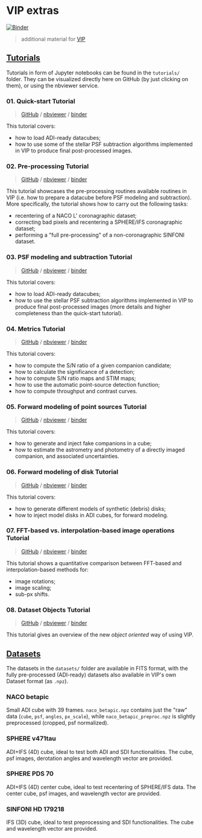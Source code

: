 # VIP extras

[![Binder](https://mybinder.org/badge_logo.svg)](https://mybinder.org/v2/gh/vortex-exoplanet/VIP_extras/master?filepath=binder%2Fwelcome.ipynb)


> additional material for [VIP](https://github.com/vortex-exoplanet/VIP)


## [Tutorials](./tutorials)

Tutorials in form of Jupyter notebooks can be found in the `tutorials/` folder. They can be visualized directly here on GitHub (by just clicking on them), or using the nbviewer service.

### 01. Quick-start Tutorial

> [GitHub](./tutorials/01_quickstart.ipynb) / [nbviewer](http://nbviewer.jupyter.org/github/vortex-exoplanet/VIP_extras/blob/master/tutorials/01_quickstart.ipynb) / [binder](https://mybinder.org/v2/gh/vortex-exoplanet/VIP_extras/master?filepath=tutorials%2F01_quickstart.ipynb)

This tutorial covers:

- how to load ADI-ready datacubes; 
- how to use some of the stellar PSF subtraction algorithms implemented in VIP to produce final post-processed images.


### 02. Pre-processing Tutorial

> [GitHub](./tutorials/02_preproc.ipynb) / [nbviewer](http://nbviewer.jupyter.org/github/vortex-exoplanet/VIP_extras/blob/master/tutorials/02_preproc.ipynb) / [binder](https://mybinder.org/v2/gh/vortex-exoplanet/VIP_extras/master?filepath=tutorials%2F02_preproc.ipynb)

This tutorial showcases the pre-processing routines available routines in VIP (i.e. how to prepare a datacube before PSF modeling and subtraction). More specifically, the tutorial shows how to carry out the following tasks:

- recentering of a NACO L' coronagraphic dataset;
- correcting bad pixels and recentering a SPHERE/IFS coronagraphic dataset; 
- performing a "full pre-processing" of a non-coronagraphic SINFONI dataset.


### 03. PSF modeling and subtraction Tutorial

> [GitHub](./tutorials/03_hcidataset.ipynb) / [nbviewer](http://nbviewer.jupyter.org/github/vortex-exoplanet/VIP_extras/blob/master/tutorials/03_psfsub.ipynb) / [binder](https://mybinder.org/v2/gh/vortex-exoplanet/VIP_extras/master?filepath=tutorials%2F03_psfsub.ipynb)

This tutorial covers:

- how to load ADI-ready datacubes; 
- how to use the stellar PSF subtraction algorithms implemented in VIP to produce final post-processed images (more details and higher completeness than the quick-start tutorial).


### 04. Metrics Tutorial

> [GitHub](./tutorials/04_metrics.ipynb) / [nbviewer](http://nbviewer.jupyter.org/github/vortex-exoplanet/VIP_extras/blob/master/tutorials/04_metrics.ipynb) / [binder](https://mybinder.org/v2/gh/vortex-exoplanet/VIP_extras/master?filepath=tutorials%2F04_metrics.ipynb)

This tutorial covers:

- how to compute the S/N ratio of a given companion candidate;
- how to calculate the significance of a detection;
- how to compute S/N ratio maps and STIM maps; 
- how to use the automatic point-source detection function;
- how to compute throughput and contrast curves.


### 05. Forward modeling of point sources Tutorial

> [GitHub](./tutorials/05_fm_planets.ipynb) / [nbviewer](http://nbviewer.jupyter.org/github/vortex-exoplanet/VIP_extras/blob/master/tutorials/05_fm_planets.ipynb) / [binder](https://mybinder.org/v2/gh/vortex-exoplanet/VIP_extras/master?filepath=tutorials%2F05_fm_planets.ipynb)

This tutorial covers:

- how to generate and inject fake companions in a cube;
- how to estimate the astrometry and photometry of a directly imaged companion, and associated uncertainties.


### 06. Forward modeling of disk Tutorial

> [GitHub](./tutorials/06_fm_disk.ipynb) / [nbviewer](http://nbviewer.jupyter.org/github/vortex-exoplanet/VIP_extras/blob/master/tutorials/06_fm_disk.ipynb) / [binder](https://mybinder.org/v2/gh/vortex-exoplanet/VIP_extras/master?filepath=tutorials%2F06_fm_disk.ipynb)

This tutorial covers:

- how to generate different models of synthetic (debris) disks;
- how to inject model disks in ADI cubes, for forward modeling.


### 07. FFT-based vs. interpolation-based image operations Tutorial

> [GitHub](./tutorials/07_imlib_and_interpolation.ipynb) / [nbviewer](http://nbviewer.jupyter.org/github/vortex-exoplanet/VIP_extras/blob/master/tutorials/07_imlib_and_interpolation.ipynb) / [binder](https://mybinder.org/v2/gh/vortex-exoplanet/VIP_extras/master?filepath=tutorials%2F07_imlib_and_interpolation.ipynb)

This tutorial shows a quantitative comparison between FFT-based and interpolation-based methods for:

- image rotations;
- image scaling;
- sub-px shifts.


### 08. Dataset Objects Tutorial

> [GitHub](./tutorials/08_datasets_as_objects.ipynb) / [nbviewer](http://nbviewer.jupyter.org/github/vortex-exoplanet/VIP_extras/blob/master/tutorials/08_datasets_as_objects.ipynb) / [binder](https://mybinder.org/v2/gh/vortex-exoplanet/VIP_extras/master?filepath=tutorials%2F08_datasets_as_objects.ipynb)

This tutorial gives an overview of the new *object oriented* way of using VIP.


## [Datasets](./datasets)

The datasets in the `datasets/` folder are available in FITS format, with the fully pre-processed (ADI-ready) datasets also available in VIP's own Dataset format (as `.npz`).

### NACO betapic

Small ADI cube with 39 frames. `naco_betapic.npz` contains just the "raw" data (`cube`, `psf`, `angles`, `px_scale`), while `naco_betapic_preproc.npz` is slightly preprocessed (cropped, psf normalized).

### SPHERE v471tau

ADI+IFS (4D) cube, ideal to test both ADI and SDI functionalities. The cube, psf images, derotation angles and wavelength vector are provided.

### SPHERE PDS 70

ADI+IFS (4D) center cube, ideal to test recentering of SPHERE/IFS data. The center cube, psf images, and wavelength vector are provided.

### SINFONI HD 179218

IFS (3D) cube, ideal to test preprocessing and SDI functionalities. The cube and wavelength vector are provided.

